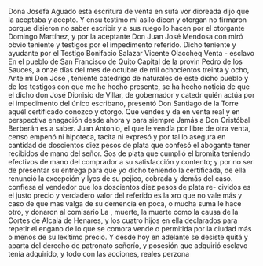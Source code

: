 Dona Josefa Aguado esta escritura de venta en sufa
vor dioreada dijo que la aceptaba y acepto. Y ensu testimo
mi asilo dicen y otorgan no firmaron porque disieron no saber escribir y a sus ruego lo hacen por el otorgante Domingo Martínez, y por la aceptante Don Juan José Mendosa con miró obvio teniente y testigos por el impedimento referido.
Dicho teniente y ayudante por el
Testigo Bonifacio Salazar
Vicente Olaccheq
Venta - esclavo
En el pueblo de San Francisco de Quito
Capital de la provin
Pedro de los Sauces, a onze días del mes de octubre de mil ochocientos treinta y ocho, Ante mi Don Jose , teniente catedrigo de naturales de este dicho pueblo y de los testigos con que me he hecho presente, se ha hecho noticia de que el dicho don José Dionisio de Villar, de gobernador y catedr
quién actúa por el impedimento del único escribano, presentó Don Santiago de la Torre aquél certificado conozco y otorgo. Que vendes y da en venta real y en perspectiva enagación desde ahora y para siempre Jamás a Don Cristóbal Berberán es a saber.
Juan Antonio, el que le vendía por libre de otra venta, censo empenó ni hipoteca, tacita ni expresó y por tal lo asegura en cantidad de doscientos diez pesos de plata que confesó el abogante tener recibidos de mano del señor.
Sos de plata que cumplió el bromita teniendo efectivos de mano del comprador a su satisfacción y contento; y por no ser de presentar su entrega para que yo dicho teniendo la certificada, de ella renunció la excepción y lycs de su pejico, cobrada y demás del caso.
confiesa el vendedor que los doscientos diez pesos de plata re-
cividos es el justo precio y verdadero valor del referido es la
xro que no vale más y caso de que mas valga de su demencia en
poca, o mucha suma le hace otro, y donaron al comisario
La , muerte, la muerte como la causa de la
Cortes de Alcalá de Henares, y los cuatro hijos en ella declarados para repetir el engano de lo que se comora vende o permitida por la ciudad más o menos de su lexítimo precio. Y desde hoy en adelante se desiste quitá y aparta del
derecho de patronato señorío, y posesión que adquirió esclavo tenía adquirido, y todo con las acciones, reales perzona